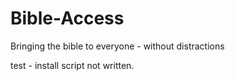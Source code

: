 # Bible-Access
Bringing the bible to everyone - without distractions

test - install script not written.
